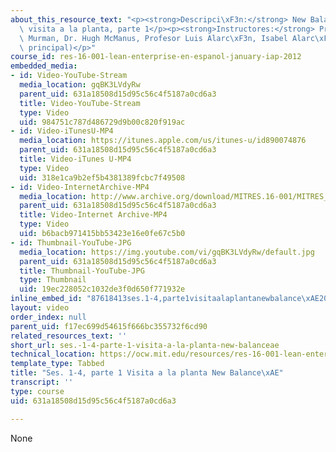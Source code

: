 ```yaml
---
about_this_resource_text: "<p><strong>Descripci\xF3n:</strong> New Balance<sup>&reg;</sup>\
  \ visita a la planta, parte 1</p><p><strong>Instructores:</strong> Profesor Earll\
  \ Murman, Dr. Hugh McManus, Profesor Luis Alarc\xF3n, Isabel Alarc\xF3n (facilitador\
  \ principal)</p>"
course_id: res-16-001-lean-enterprise-en-espanol-january-iap-2012
embedded_media:
- id: Video-YouTube-Stream
  media_location: gqBK3LVdyRw
  parent_uid: 631a18508d15d95c56c4f5187a0cd6a3
  title: Video-YouTube-Stream
  type: Video
  uid: 984751c787d486729d9b00c820f919ac
- id: Video-iTunesU-MP4
  media_location: https://itunes.apple.com/us/itunes-u/id890074876
  parent_uid: 631a18508d15d95c56c4f5187a0cd6a3
  title: Video-iTunes U-MP4
  type: Video
  uid: 318e1ca9b2ef5b4381389fcbc7f49508
- id: Video-InternetArchive-MP4
  media_location: http://www.archive.org/download/MITRES.16-001/MITRES_16-001_vid1_300k.mp4
  parent_uid: 631a18508d15d95c56c4f5187a0cd6a3
  title: Video-Internet Archive-MP4
  type: Video
  uid: b6bacb971415bb53423e16e0fe67c5b0
- id: Thumbnail-YouTube-JPG
  media_location: https://img.youtube.com/vi/gqBK3LVdyRw/default.jpg
  parent_uid: 631a18508d15d95c56c4f5187a0cd6a3
  title: Thumbnail-YouTube-JPG
  type: Thumbnail
  uid: 19ec228052c1032de3f0d650f771932e
inline_embed_id: "87618413ses.1-4,parte1visitaalaplantanewbalance\xAE2069238"
layout: video
order_index: null
parent_uid: f17ec699d54615f666bc355732f6cd90
related_resources_text: ''
short_url: ses.-1-4-parte-1-visita-a-la-planta-new-balanceae
technical_location: https://ocw.mit.edu/resources/res-16-001-lean-enterprise-en-espanol-january-iap-2012/videos/ses.-1-4-parte-1-visita-a-la-planta-new-balanceae
template_type: Tabbed
title: "Ses. 1-4, parte 1 Visita a la planta New Balance\xAE"
transcript: ''
type: course
uid: 631a18508d15d95c56c4f5187a0cd6a3

---
```

None